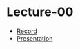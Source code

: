 # Lecture-00
- [Record](https://plvideo.ru/watch?v=-NKHujp4--hl)
- [Presentation](/lectures/presentations/lecture_00_2025.pdf)
